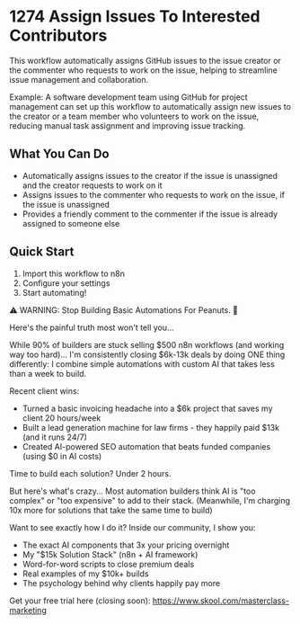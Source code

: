 # 1274 Assign Issues To Interested Contributors

This workflow automatically assigns GitHub issues to the issue creator or the commenter who requests to work on the issue, helping to streamline issue management and collaboration.

Example: A software development team using GitHub for project management can set up this workflow to automatically assign new issues to the creator or a team member who volunteers to work on the issue, reducing manual task assignment and improving issue tracking.

## What You Can Do
- Automatically assigns issues to the creator if the issue is unassigned and the creator requests to work on it
- Assigns issues to the commenter who requests to work on the issue, if the issue is unassigned
- Provides a friendly comment to the commenter if the issue is already assigned to someone else

## Quick Start
1. Import this workflow to n8n
2. Configure your settings
3. Start automating!

⚠️ WARNING: Stop Building Basic Automations For Peanuts. 🚫

Here's the painful truth most won't tell you...

While 90% of builders are stuck selling $500 n8n workflows (and working way too hard)...
I'm consistently closing $6k-13k deals by doing ONE thing differently:
I combine simple automations with custom AI that takes less than a week to build.

Recent client wins:
* Turned a basic invoicing headache into a $6k project that saves my client 20 hours/week
* Built a lead generation machine for law firms - they happily paid $13k (and it runs 24/7)
* Created AI-powered SEO automation that beats funded companies (using $0 in AI costs)

Time to build each solution? Under 2 hours.

But here's what's crazy...
Most automation builders think AI is "too complex" or "too expensive" to add to their stack.
(Meanwhile, I'm charging 10x more for solutions that take the same time to build)

Want to see exactly how I do it?
Inside our community, I show you:
* The exact AI components that 3x your pricing overnight
* My "$15k Solution Stack" (n8n + AI framework)
* Word-for-word scripts to close premium deals
* Real examples of my $10k+ builds
* The psychology behind why clients happily pay more

Get your free trial here (closing soon): https://www.skool.com/masterclass-marketing
